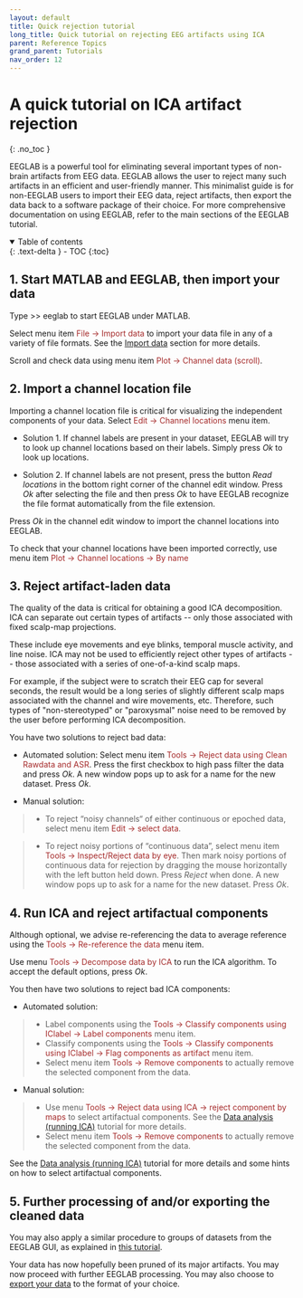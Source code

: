 ```yaml
---
layout: default
title: Quick rejection tutorial
long_title: Quick tutorial on rejecting EEG artifacts using ICA
parent: Reference Topics
grand_parent: Tutorials
nav_order: 12
---
```

A quick tutorial on ICA artifact rejection
====================
{: .no_toc }

EEGLAB is a powerful tool for eliminating
several important types of non-brain artifacts from EEG data. EEGLAB allows the user to reject many such artifacts in an efficient and
user-friendly manner. This minimalist guide is for non-EEGLAB users to import their EEG data, reject artifacts, then export the data back to a software package of their choice. For more comprehensive documentation on using EEGLAB, refer to the main sections of the EEGLAB tutorial.

<details open markdown="block">
  <summary>
    Table of contents
  </summary>
  {: .text-delta }
- TOC
{:toc}
</details>


## 1. Start MATLAB and EEGLAB, then import your data
Type \>\> eeglab to start EEGLAB under MATLAB. 

Select menu item
<span style="color: brown">File → Import data</span> to import your data file
in any of a variety of file formats. See the [Import data](/tutorials/04_Import/Importing_Continuous_and_Epoched_Data) section for
more details.

Scroll and check data using menu item <span style="color: brown">Plot → Channel data (scroll)</span>.

## 2. Import a channel location file

Importing a channel location file is critical for visualizing the
independent components of your data. Select <span style="color: brown">Edit → Channel locations</span> menu item.

- Solution 1. If channel labels are present in your dataset, EEGLAB will try to look up channel locations based on their labels. Simply press *Ok* to look up locations.

- Solution 2. If channel labels are not present, press the button *Read locations* in the bottom right corner of the channel edit window.
Press *Ok* after selecting the file and
then press *Ok* to have EEGLAB recognize the file format automatically
from the file extension. 

Press *Ok* in
the channel edit window to import the channel locations into EEGLAB.

To check that your channel locations have been imported correctly, use
menu item <span style="color: brown">Plot → Channel locations → By name</span>

## 3. Reject artifact-laden data

The quality of the data is critical for obtaining a good ICA
decomposition. ICA can separate out certain types of artifacts -- only
those associated with fixed scalp-map projections. 

These include eye
movements and eye blinks, temporal muscle activity, and line noise. ICA
may not be used to efficiently reject other types of artifacts -- those
associated with a series of one-of-a-kind scalp maps.

For example, if
the subject were to scratch their EEG cap for several seconds, the
result would be a long series of slightly different scalp maps
associated with the channel and wire movements, etc. Therefore, such
types of "non-stereotyped" or "paroxysmal" noise need to be removed by
the user before performing ICA decomposition.

You have two solutions to reject bad data:

- Automated solution: Select menu item <span style="color: brown">Tools → Reject data using Clean Rawdata and ASR</span>. Press the first checkbox to high pass filter the data and press *Ok*. A new window pops up to ask for a name
for the new dataset. Press *Ok*.

- Manual solution: 
> - To reject “noisy channels“ of either continuous or epoched data, select
menu item <span style="color: brown">Edit → select data</span>. 

> - To reject noisy portions of “continuous data”, select menu item
<span style="color: brown">Tools → Inspect/Reject data by eye</span>.
 Then mark noisy portions of continuous data for
rejection by dragging the mouse horizontally with the left button held
down. Press *Reject* when done. A new window pops up to ask for a name
for the new dataset. Press *Ok*.

## 4. Run ICA and reject artifactual components

Although optional, we advise re-referencing the data to average reference using the <span style="color: brown">Tools → Re-reference the data</span> menu item.

Use menu <span style="color: brown">Tools → Decompose data by ICA</span> to run the ICA
algorithm. To accept the default options, press *Ok*.

You then have two solutions to reject bad ICA components:

- Automated solution: 
> - Label components using the <span style="color: brown">Tools → Classify components using IClabel → Label components</span> menu item.
> - Classify components using the <span style="color: brown">Tools → Classify components using IClabel → Flag components as artifact</span> menu item.
> - Select menu item <span style="color: brown">Tools → Remove components</span>
to actually remove the selected component from the data.

- Manual solution:
> - Use menu <span style="color: brown">Tools → Reject data using ICA → reject component by maps</span> to select artifactual components. See the [Data
analysis (running
ICA)](/tutorials/06_RejectArtifacts/RunICA.html) tutorial for
more details.
> - Select menu item <span style="color: brown">Tools → Remove components</span>
to actually remove the selected component from the data.

See the [Data analysis (running
ICA)](/tutorials/06_RejectArtifacts/RunICA.html) tutorial for
more details and some hints on how to select artifactual components.

## 5. Further processing of and/or exporting the cleaned data

You may also apply a similar procedure to groups of datasets from the EEGLAB GUI, as explained in [this tutorial](/tutorials/10_Group_analysis/multiple_subject_proccessing_overview.html).

Your data has now hopefully been pruned of its major artifacts. You may now proceed with further EEGLAB processing. You may also choose to [export your data](/tutorials/misc/Exporting_Data.html) to the format of your choice.

